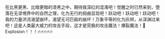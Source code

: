 在比黑更黑、比暗更暗的漆黑之中，期待我深红的混淆吧！觉醒之时已然来到，堕落在无谬境界中的自然之理，化为无行的扭曲显现吧！跃动吧！跃动吧！跃动吧！我的力量洪流渴望崩坏，渴望无可匹敌的崩坏！万象平等的化为灰烬，从深渊过来吧！这是人类最大威力的攻击手段，这才是究极的攻击魔法！爆裂魔法！🔮Explosion！！！🔥⚡🔥⚡🔥